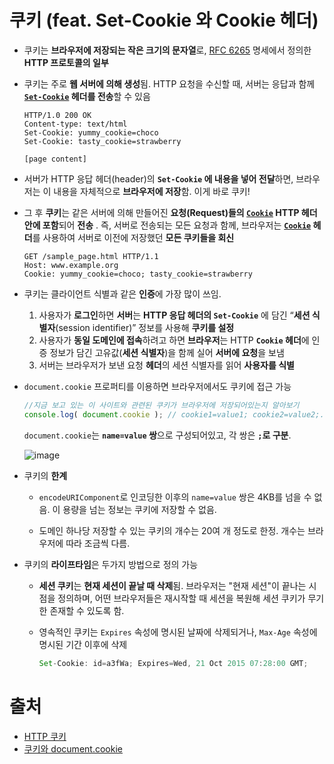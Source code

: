 # 쿠키 (feat. Set-Cookie 와 Cookie 헤더)

- 쿠키는 **브라우저에 저장되는 작은 크기의 문자열**로, [RFC 6265](https://tools.ietf.org/html/rfc6265) 명세에서 정의한 **HTTP 프로토콜의 일부**

- 쿠키는 주로 **웹 서버에 의해 생성**됨. HTTP 요청을 수신할 때, 서버는 응답과 함께 **[`Set-Cookie`](https://developer.mozilla.org/ko/docs/Web/HTTP/Headers/Set-Cookie) 헤더를 전송**할 수 있음

  ```
  HTTP/1.0 200 OK
  Content-type: text/html
  Set-Cookie: yummy_cookie=choco
  Set-Cookie: tasty_cookie=strawberry
  
  [page content]
  ```

- 서버가 HTTP 응답 헤더(header)의 **`Set-Cookie` 에 내용을 넣어 전달**하면, 브라우저는 이 내용을 자체적으로 **브라우저에 저장**함. 이게 바로 쿠키!

- 그 후 **쿠키**는 같은 서버에 의해 만들어진 **요청(Request)들의 [`Cookie`](https://developer.mozilla.org/ko/docs/Web/HTTP/Headers/Cookie) HTTP 헤더안에 포함**되어 **전송** . 즉, 서버로 전송되는 모든 요청과 함께, 브라우저는 **[`Cookie`](https://developer.mozilla.org/ko/docs/Web/HTTP/Headers/Cookie) 헤더**를 사용하여 서버로 이전에 저장했던 **모든 쿠키들을 회신**

  ```
  GET /sample_page.html HTTP/1.1
  Host: www.example.org
  Cookie: yummy_cookie=choco; tasty_cookie=strawberry
  ```

- 쿠키는 클라이언트 식별과 같은 **인증**에 가장 많이 쓰임.

  1. 사용자가 **로그인**하면 **서버**는 **HTTP 응답 헤더의 `Set-Cookie`** 에 담긴 “**세션 식별자**(session identifier)” 정보를 사용해 **쿠키를 설정**
  2. 사용자가 **동일 도메인에 접속**하려고 하면 **브라우저**는 HTTP **`Cookie` 헤더**에 인증 정보가 담긴 고유값(**세션 식별자**)을 함께 실어 **서버에 요청**을 보냄
  3. 서버는 브라우저가 보낸 요청 **헤더**의 세션 식별자를 읽어 **사용자를 식별**

- `document.cookie` 프로퍼티를 이용하면 브라우저에서도 쿠키에 접근 가능

  ```javascript
  //지금 보고 있는 이 사이트와 관련된 쿠키가 브라우저에 저장되어있는지 알아보기
  console.log( document.cookie ); // cookie1=value1; cookie2=value2;...
  ```

  `document.cookie`는 **`name=value` 쌍**으로 구성되어있고, 각 쌍은 **`;`로 구분**.

  ![image](https://user-images.githubusercontent.com/20410193/154632131-860101e4-b628-475f-8c95-c3603d7f7885.png)

  

- 쿠키의 **한계**

  - `encodeURIComponent`로 인코딩한 이후의 `name=value` 쌍은 4KB를 넘을 수 없음. 이 용량을 넘는 정보는 쿠키에 저장할 수 없음.

  - 도메인 하나당 저장할 수 있는 쿠키의 개수는 20여 개 정도로 한정. 개수는 브라우저에 따라 조금씩 다름.

- 쿠키의 **라이프타임**은 두가지 방법으로 정의 가능

  - **세션 쿠키**는 **현재 세션이 끝날 때 삭제**됨. 브라우저는 "현재 세션"이 끝나는 시점을 정의하며, 어떤 브라우저들은 재시작할 때 세션을 복원해 세션 쿠키가 무기한 존재할 수 있도록 함.

  - 영속적인 쿠키는 `Expires` 속성에 명시된 날짜에 삭제되거나, `Max-Age` 속성에 명시된 기간 이후에 삭제

    ```javascript
    Set-Cookie: id=a3fWa; Expires=Wed, 21 Oct 2015 07:28:00 GMT;
    ```

# 출처

- [HTTP 쿠키](https://developer.mozilla.org/ko/docs/Web/HTTP/Cookies)
- [쿠키와 document.cookie](https://ko.javascript.info/cookie)
